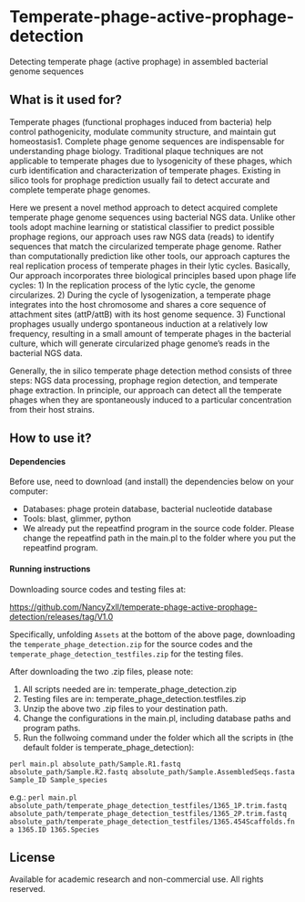 # Temperate-phage-active-prophage-detection
Detecting temperate phage (active prophage) in assembled bacterial genome sequences

## What is it used for?
Temperate phages (functional prophages induced from bacteria) help control pathogenicity, modulate community structure, and maintain gut homeostasis1. Complete phage genome sequences are indispensable for understanding phage biology. Traditional plaque techniques are not applicable to temperate phages due to lysogenicity of these phages, which curb identification and characterization of temperate phages. Existing in silico tools for prophage prediction usually fail to detect accurate and complete temperate phage genomes.

Here we present a novel method approach to detect acquired complete temperate phage genome sequences using bacterial NGS data. Unlike other tools adopt machine learning or statistical classifier to predict possible prophage regions, our approach uses raw NGS data (reads) to identify sequences that match the circularized temperate phage genome. Rather than computationally prediction like other tools, our approach captures the real replication process of temperate phages in their lytic cycles. Basically, Our approach incorporates three biological principles based upon phage life cycles: 1) In the replication process of the lytic cycle, the genome circularizes. 2) During the cycle of lysogenization, a temperate phage integrates into the host chromosome and shares a core sequence of attachment sites (attP/attB) with its host genome sequence. 3) Functional prophages usually undergo spontaneous induction at a relatively low frequency, resulting in a small amount of temperate phages in the bacterial culture, which will generate circularized phage genome’s reads in the bacterial NGS data. 

Generally, the in silico temperate phage detection method consists of three steps: NGS data processing, prophage region detection, and temperate phage extraction. In principle, our approach can detect all the temperate phages when they are spontaneously induced to a particular concentration from their host strains.
## How to use it?
#### Dependencies
Before use, need to download (and install) the dependencies below on your computer:

* Databases: phage protein database, bacterial nucleotide database
* Tools: blast, glimmer, python
* We already put the repeatfind program in the source code folder. 
  Please change the repeatfind path in the main.pl to the folder where you put the repeatfind program.
#### Running instructions
Downloading source codes and testing files at:

https://github.com/NancyZxll/temperate-phage-active-prophage-detection/releases/tag/V1.0

Specifically, 
unfolding `Assets` at the bottom of the above page, downloading the `temperate_phage_detection.zip` for the source codes and the `temperate_phage_detection_testfiles.zip` for the testing files.

After downloading the two .zip files, please note:

1.	All scripts needed are in:
temperate_phage_detection.zip
2.	Testing files are in:
temperate_phage_detection.testfiles.zip
3.	Unzip the above two .zip files to your destination path.
4.	Change the configurations in the main.pl, including database paths and program paths.
5.	Run the follwoing command under the folder which all the scripts in (the default folder is temperate_phage_detection):

   `perl main.pl absolute_path/Sample.R1.fastq absolute_path/Sample.R2.fastq absolute_path/Sample.AssembledSeqs.fasta Sample_ID Sample_species`
        
e.g.: `perl main.pl absolute_path/temperate_phage_detection_testfiles/1365_1P.trim.fastq absolute_path/temperate_phage_detection_testfiles/1365_2P.trim.fastq absolute_path/temperate_phage_detection_testfiles/1365.454Scaffolds.fna 1365.ID 1365.Species`

## License
Available for academic research and non-commercial use. All rights reserved.

